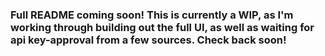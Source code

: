 ### Full README coming soon! This is currently a WIP, as I'm working through building out the full UI, as well as waiting for api key-approval from a few sources. Check back soon!
